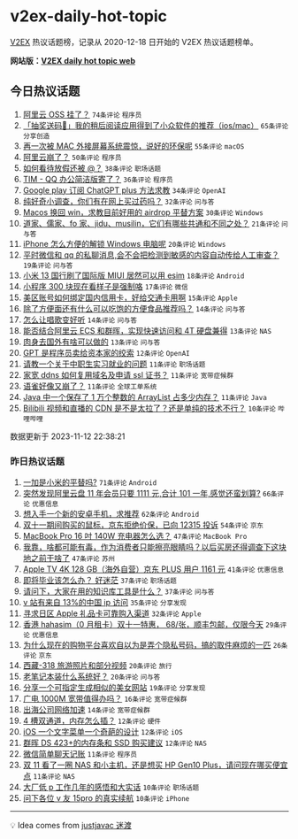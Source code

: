 # v2ex-daily-hot-topic

[V2EX](https://www.v2ex.com/) 热议话题榜，记录从 2020-12-18 日开始的 V2EX 热议话题榜单。

**网站版：[V2EX daily hot topic web](https://boojack.github.io/v2ex-daily-hot-topic-web/)**

## 今日热议话题

<!-- TODAY BEGIN -->

1. [阿里云 OSS 挂了？](https://www.v2ex.com/t/991209) `74条评论` `程序员`
1. [「抽奖送码🎁」我的稍后阅读应用得到了小众软件的推荐（ios/mac）](https://www.v2ex.com/t/991178) `65条评论` `分享创造`
1. [再一次被 MAC 外接屏幕系统震惊，说好的环保呢](https://www.v2ex.com/t/991224) `55条评论` `macOS`
1. [阿里云崩了？](https://www.v2ex.com/t/991212) `50条评论` `程序员`
1. [如何看待放假还被 @？](https://www.v2ex.com/t/991169) `38条评论` `职场话题`
1. [TIM - QQ 办公简洁版寄了？](https://www.v2ex.com/t/991091) `36条评论` `程序员`
1. [Google play 订阅 ChatGPT plus 方法求教](https://www.v2ex.com/t/991122) `34条评论` `OpenAI`
1. [纯好奇小调查，你们有在网上买过药吗？](https://www.v2ex.com/t/991234) `32条评论` `问与答`
1. [Macos 换回 win，求教目前好用的 airdrop 平替方案](https://www.v2ex.com/t/991208) `30条评论` `Windows`
1. [道家、儒家、fo 家、jidu、musilin，它们有哪些共通和不同之处？](https://www.v2ex.com/t/991093) `21条评论` `问与答`
1. [iPhone 怎么方便的解锁 Windows 电脑呢](https://www.v2ex.com/t/991181) `20条评论` `Windows`
1. [平时微信和 qq 的私聊消息,会不会把检测到敏感的内容自动传给人工审查？](https://www.v2ex.com/t/991128) `19条评论` `问与答`
1. [小米 13 国行刷了国际版 MIUI 居然可以用 esim](https://www.v2ex.com/t/991269) `18条评论` `Android`
1. [小程序 300 块现在看样子是强制咯](https://www.v2ex.com/t/991096) `17条评论` `微信`
1. [美区账号如何绑定国内信用卡，好给交通卡用啊](https://www.v2ex.com/t/991258) `15条评论` `Apple`
1. [除了方便面还有什么可以吃饱的方便食品推荐吗？](https://www.v2ex.com/t/991293) `14条评论` `问与答`
1. [怎么让唱歌变好听](https://www.v2ex.com/t/991125) `14条评论` `问与答`
1. [能否结合阿里云 ECS 和群晖，实现快速访问和 4T 硬盘兼得](https://www.v2ex.com/t/991265) `13条评论` `NAS`
1. [肉身去国外有啥可以做的](https://www.v2ex.com/t/991112) `13条评论` `问与答`
1. [GPT 是程序员卖给资本家的绞索](https://www.v2ex.com/t/991204) `12条评论` `OpenAI`
1. [请教一个关于中职生实习就业的问题](https://www.v2ex.com/t/991250) `11条评论` `职场话题`
1. [家宽 ddns 如何复用域名及申请 ssl 证书？](https://www.v2ex.com/t/991243) `11条评论` `宽带症候群`
1. [语雀好像又崩了？](https://www.v2ex.com/t/991213) `11条评论` `全球工单系统`
1. [Java 中一个保存了 1 万个整数的 ArrayList 占多少内存？](https://www.v2ex.com/t/991104) `11条评论` `Java`
1. [Bilibili 视频和直播的 CDN 是不是太拉了？还是单纯的技术不行？](https://www.v2ex.com/t/991228) `10条评论` `哔哩哔哩`

数据更新于 2023-11-12 22:38:21

<!-- TODAY END -->

### 昨日热议话题

<!-- YESTERDAY BEGIN -->

1. [一加是小米的平替吗?](https://www.v2ex.com/t/990857) `71条评论` `Android`
1. [突然发现阿里云盘 11 年会员只要 1111 元,合计 101 一年,感觉还蛮划算?](https://www.v2ex.com/t/990893) `66条评论` `优惠信息`
1. [想入手一个新的安卓手机，求推荐](https://www.v2ex.com/t/990883) `62条评论` `Android`
1. [双十一期间购买的鼠标，京东拒绝价保，已向 12315 投诉](https://www.v2ex.com/t/990870) `54条评论` `京东`
1. [MacBook Pro 16 吋 140W 充电器怎么选？](https://www.v2ex.com/t/990869) `47条评论` `MacBook Pro`
1. [我靠，啥都可能有毒，作为消费者只能擦亮眼睛吗？以后买房还得调查下这块地之前干啥了](https://www.v2ex.com/t/990854) `47条评论` `苏州`
1. [Apple TV 4K 128 GB（海外自营）京东 PLUS 用户 1161 元](https://www.v2ex.com/t/990858) `41条评论` `优惠信息`
1. [即将毕业该怎么办？ 好迷茫](https://www.v2ex.com/t/990904) `37条评论` `职场话题`
1. [请问下，大家在用的知识库工具是什么？](https://www.v2ex.com/t/990924) `37条评论` `问与答`
1. [v 站有来自 13%的中国 ip 访问](https://www.v2ex.com/t/990864) `35条评论` `分享发现`
1. [寻求日区 Apple 礼品卡可靠购入渠道](https://www.v2ex.com/t/990865) `32条评论` `Apple`
1. [香港 hahasim（0 月租卡）双十一特惠， 68/张，顺丰包邮，仅限今天](https://www.v2ex.com/t/990927) `29条评论` `优惠信息`
1. [为什么现在的购物平台喜欢自以为是弄个隐私号码，搞的取件麻烦的一匹](https://www.v2ex.com/t/990890) `26条评论` `京东`
1. [西藏-318 旅游照片和部分视频](https://www.v2ex.com/t/991052) `20条评论` `旅行`
1. [老笔记本装什么系统好？](https://www.v2ex.com/t/990984) `20条评论` `问与答`
1. [分享一个可指定生成相似的美女网站](https://www.v2ex.com/t/990856) `19条评论` `分享发现`
1. [广电 1000M 宽带值得办吗？](https://www.v2ex.com/t/990960) `16条评论` `宽带症候群`
1. [出海公司网络加速](https://www.v2ex.com/t/990862) `14条评论` `宽带症候群`
1. [4 槽双通道，内存怎么插？](https://www.v2ex.com/t/990891) `12条评论` `硬件`
1. [iOS 一个文字菜单一个奇葩的设计](https://www.v2ex.com/t/990872) `12条评论` `iOS`
1. [群晖 DS 423+的内存条和 SSD 购买建议](https://www.v2ex.com/t/990853) `12条评论` `NAS`
1. [微信简单聊天记账](https://www.v2ex.com/t/991076) `11条评论` `程序员`
1. [双 11 看了一圈 NAS 和小主机，还是想买 HP Gen10 Plus，请问现在哪买便宜点](https://www.v2ex.com/t/991030) `11条评论` `NAS`
1. [大厂低 p 工作几年的感悟和大实话](https://www.v2ex.com/t/991077) `10条评论` `职场话题`
1. [问下各位 v 友 15pro 的真实续航](https://www.v2ex.com/t/991053) `10条评论` `iPhone`

<!-- YESTERDAY END -->

---

💡 Idea comes from [justjavac 迷渡](https://github.com/justjavac/)

